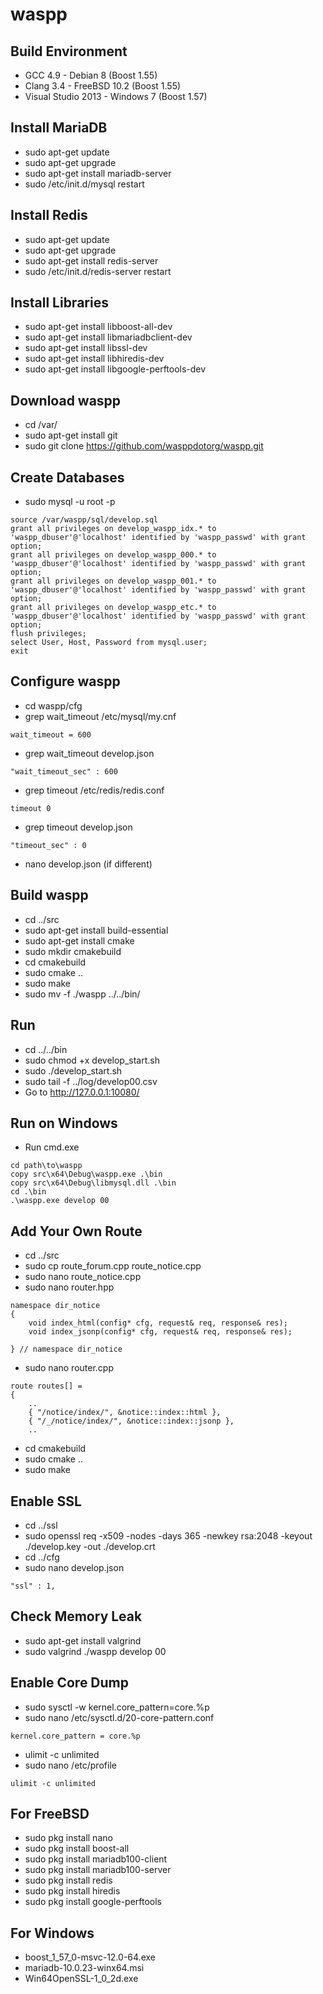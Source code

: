 waspp
=====

Build Environment
-----------------
* GCC 4.9 - Debian 8 (Boost 1.55)
* Clang 3.4 - FreeBSD 10.2 (Boost 1.55)
* Visual Studio 2013 - Windows 7 (Boost 1.57)

Install MariaDB
---------------
* sudo apt-get update
* sudo apt-get upgrade
* sudo apt-get install mariadb-server
* sudo /etc/init.d/mysql restart

<!--
Install HandlerSocket
---------------------
* sudo nano /etc/mysql/my.cnf
```
[mysqld]
..
handlersocket_address = 127.0.0.1
handlersocket_port = 9998
handlersocket_port_wr = 9999
```

* sudo mysql -u root -p
* INSTALL PLUGIN handlersocket SONAME 'handlersocket.so';
* exit
* sudo /etc/init.d/mysql restart
* sudo mysql -u root -p
* SHOW PROCESSLIST;
* exit
-->

Install Redis
-------------
* sudo apt-get update
* sudo apt-get upgrade
* sudo apt-get install redis-server
* sudo /etc/init.d/redis-server restart

Install Libraries
-----------------
* sudo apt-get install libboost-all-dev
* sudo apt-get install libmariadbclient-dev
* sudo apt-get install libssl-dev
* sudo apt-get install libhiredis-dev
* sudo apt-get install libgoogle-perftools-dev

Download waspp
--------------
* cd /var/
* sudo apt-get install git
* sudo git clone https://github.com/wasppdotorg/waspp.git

Create Databases
----------------
* sudo mysql -u root -p
```
source /var/waspp/sql/develop.sql
grant all privileges on develop_waspp_idx.* to 'waspp_dbuser'@'localhost' identified by 'waspp_passwd' with grant option;
grant all privileges on develop_waspp_000.* to 'waspp_dbuser'@'localhost' identified by 'waspp_passwd' with grant option;
grant all privileges on develop_waspp_001.* to 'waspp_dbuser'@'localhost' identified by 'waspp_passwd' with grant option;
grant all privileges on develop_waspp_etc.* to 'waspp_dbuser'@'localhost' identified by 'waspp_passwd' with grant option;
flush privileges;
select User, Host, Password from mysql.user;
exit
```

Configure waspp
---------------
* cd waspp/cfg
* grep wait_timeout /etc/mysql/my.cnf
```
wait_timeout = 600
```

* grep wait_timeout develop.json
```
"wait_timeout_sec" : 600
```

* grep timeout /etc/redis/redis.conf
```
timeout 0
```

* grep timeout develop.json
```
"timeout_sec" : 0
```

* nano develop.json (if different)

Build waspp
-----------
* cd ../src
* sudo apt-get install build-essential
* sudo apt-get install cmake
* sudo mkdir cmakebuild
* cd cmakebuild
* sudo cmake ..
* sudo make
* sudo mv -f ./waspp ../../bin/

Run
---
* cd ../../bin
* sudo chmod +x develop_start.sh
* sudo ./develop_start.sh
* sudo tail -f ../log/develop00.csv
* Go to http://127.0.0.1:10080/

Run on Windows
--------------
* Run cmd.exe
```
cd path\to\waspp
copy src\x64\Debug\waspp.exe .\bin
copy src\x64\Debug\libmysql.dll .\bin
cd .\bin
.\waspp.exe develop 00

```

Add Your Own Route
------------------
* cd ../src
* sudo cp route_forum.cpp route_notice.cpp
* sudo nano route_notice.cpp
* sudo nano router.hpp
```
namespace dir_notice
{
	void index_html(config* cfg, request& req, response& res);
	void index_jsonp(config* cfg, request& req, response& res);
	
} // namespace dir_notice
```

* sudo nano router.cpp
```
route routes[] =
{
	..
	{ "/notice/index/", &notice::index::html },
	{ "/_/notice/index/", &notice::index::jsonp },
	..
```

* cd cmakebuild
* sudo cmake ..
* sudo make

Enable SSL
----------
* cd ../ssl
* sudo openssl req -x509 -nodes -days 365 -newkey rsa:2048 -keyout ./develop.key -out ./develop.crt
* cd ../cfg
* sudo nano develop.json
```
"ssl" : 1,
```

Check Memory Leak
-----------------
* sudo apt-get install valgrind
* sudo valgrind ./waspp develop 00

Enable Core Dump
-------------------
* sudo sysctl -w kernel.core_pattern=core.%p
* sudo nano /etc/sysctl.d/20-core-pattern.conf 
```
kernel.core_pattern = core.%p
```

* ulimit -c unlimited
* sudo nano /etc/profile
```
ulimit -c unlimited
```

For FreeBSD
-----------
* sudo pkg install nano
* sudo pkg install boost-all
* sudo pkg install mariadb100-client
* sudo pkg install mariadb100-server
* sudo pkg install redis
* sudo pkg install hiredis
* sudo pkg install google-perftools

For Windows
-----------
* boost_1_57_0-msvc-12.0-64.exe
* mariadb-10.0.23-winx64.msi
* Win64OpenSSL-1_0_2d.exe

